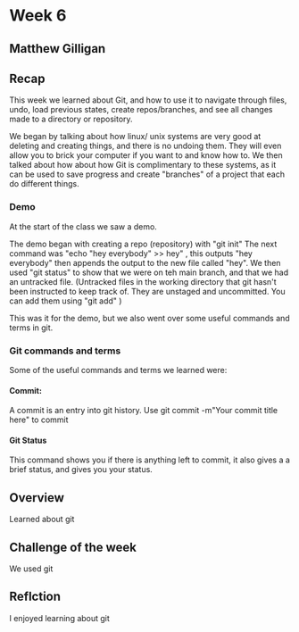 # Week 6
## Matthew Gilligan

## Recap
This week we learned about Git, and how to use it to navigate through files, undo, load previous states, create repos/branches, and see all changes made to a directory or repository. 

We began by talking about how linux/ unix systems are very good at deleting and creating things, and there is no undoing them. They will even allow you to brick your computer if you want to and know how to. We then talked about how about how Git is complimentary to these systems, as it can be used to save progress and create "branches" of a project that each do different things.  

### Demo
At the start of the class we saw a demo.

The demo began with creating a repo (repository) with "git init"
The next command was "echo "hey everybody" >> hey" , this outputs "hey everybody" then appends the output to the new file called "hey". 
We then used "git status" to show that we were on teh main branch, and that we had an untracked file. (Untracked files in the working directory that git hasn't been instructed to keep track of. They are unstaged and uncommitted. You can add them using "git add" )

This was it for the demo, but we also went over some useful commands and terms in git.

### Git commands and terms
Some of the useful commands and terms we learned were: 

#### Commit: 
A commit is an entry into git history. Use git commit -m"Your commit title here" to commit

#### Git Status
This command shows you if there is anything left to commit, it also gives a a brief status, and gives you your status. 

## Overview
Learned about git

## Challenge of the week
We used git

## Reflction
I enjoyed learning about git

